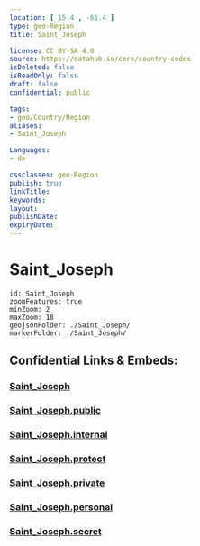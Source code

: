 ```yaml
---
location: [ 15.4 , -61.4 ] 
type: geo-Region
title: Saint_Joseph

license: CC BY-SA 4.0
source: https://datahub.io/core/country-codes
isDeleted: false
isReadOnly: false
draft: false
confidential: public

tags:
- geo/Country/Region
aliases:
- Saint_Joseph

Languages:
- de

cssclasses: geo-Region
publish: true
linkTitle: 
keywords: 
layout: 
publishDate: 
expiryDate: 
---
```


# Saint_Joseph

```leaflet
id: Saint_Joseph
zoomFeatures: true 
minZoom: 2 
maxZoom: 18
geojsonFolder: ./Saint_Joseph/
markerFolder: ./Saint_Joseph/
```


## Confidential Links & Embeds: 

### [Saint_Joseph](/_Standards/Earth/Continent/America~Caribbean/Dominica/parishes~Dominica/Saint_Joseph.md) 

### [Saint_Joseph.public](/_public/Earth/Continent/America~Caribbean/Dominica/parishes~Dominica/Saint_Joseph.public.md) 

### [Saint_Joseph.internal](/_internal/Earth/Continent/America~Caribbean/Dominica/parishes~Dominica/Saint_Joseph.internal.md) 

### [Saint_Joseph.protect](/_protect/Earth/Continent/America~Caribbean/Dominica/parishes~Dominica/Saint_Joseph.protect.md) 

### [Saint_Joseph.private](/_private/Earth/Continent/America~Caribbean/Dominica/parishes~Dominica/Saint_Joseph.private.md) 

### [Saint_Joseph.personal](/_personal/Earth/Continent/America~Caribbean/Dominica/parishes~Dominica/Saint_Joseph.personal.md) 

### [Saint_Joseph.secret](/_secret/Earth/Continent/America~Caribbean/Dominica/parishes~Dominica/Saint_Joseph.secret.md)

